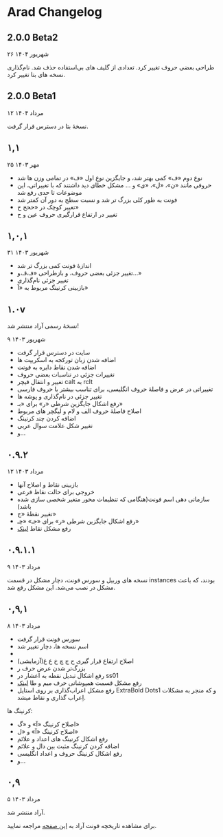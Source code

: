 # Arad Changelog

## 2.0.0 Beta2

۲۶ شهریور ۱۴۰۴

طراحی بعضی حروف تغییر کرد.
تعدادی از گلیف های بی‌استفاده حذف شد.
نام‌گذاری نسخه های بتا تغییر کرد.

## 2.0.0 Beta1

۱۲ مرداد ۱۴۰۴

نسخۀ بتا در دسترس قرار گرفت.


## ۱,۱

۲۵ مهر ۱۴۰۳

- نوع دوم «ف» کمی بهتر شد، و جایگزین نوع اول «ف» در تمامی وزن ها شد
- حروفی مانند «ن»، «ل»، «ی» و ... مشکل خطای دید داشتند که با تغییراتی، این موضوعات تا حدی رفع شد
- فونت به طور کلی بزرگ تر شد و نسبت سطح به دور آن کمتر شد
- تغییر کوچک در «ححح ح»
- تغییر در ارتفاع قرارگیری حروف عین و ح


## ۱,۰,۱

۳۱ شهریور ۱۴۰۳

- اندازۀ فونت کمی بزرگ تر شد
- تغییر جزئی بعضی حروف، و بازطراحی «فـ،قـ،و...»
- تغییر جزئی نام‌گذاری
- بازبینی کرنینگ مربوط به «آ»


## ۱.۰v

نسخۀ رسمی آراد منتشر شد!

۹ شهریور ۱۴۰۳

- سایت در دسترس قرار گرفت
- اضافه شدن زبان تورکجه به اسکریپت ها
- اضافه شدن نقاط دایره به فونت
- تغییرات جزئی در تناسبات بعضی حروف
- تغییر و انتقال فیچر calt به rclt
- تغییراتی در عرض و فاصلۀ حروف انگلیسی، برای تناسب بیشتر با حروف فارسی
- تغییر جزئی در نام‌گذاری و پوشه ها
- رفع اشکال جایگزین شرطی «ر» برای «بـ»
- اصلاح فاصلۀ حروف الف و لام و لیگچر های مربوط
- اضافه کردن چند کرنینگ
- تغییر شکل علامت سوال عربی
- و...


## ۰.۹.۲

۱۲ مرداد ۱۴۰۳

- بازبینی نقاط و اصلاح آنها
- خروجی برای حالت نقاط فرعی
- سازمانی دهی اسم فونت(هنگامی که تنظیمات محور متغیر شخصی سازی شده باشد)
- تغییر نقطۀ «ج»
- رفع اشکال جایگزین شرطی «ر» برای «جـ» «چـ»
- رفع مشکل نقاط [لینک](https://github.com/MDarvishi5124/Arad/issues/3)


## ۰.۹.۱.۱

۹ مرداد ۱۴۰۳

نسخه های وربیل و سورس فونت، دچار مشکل در قسمت instances بودند، که باعث مشکل در نصب می‌شد. این مشکل رفع شد.


## ۰,۹,۱

۸ مرداد ۱۴۰۳

- سورس فونت قرار گرفت
- اسم نسخه ها، دچار تغییر شد
- 
- اصلاح ارتفاع قرار گیری ح ج چ خ ع غ(آزمایشی)
- بزرگ‌تر شدن عرض حرف ر
- رفع اشکال تبدیل نقطه به اعشار در ss01
- رفع مشکل قسمت همپوشانی حرف میم و طا [لینک](https://github.com/MDarvishi5124/Arad/issues/2)
- رفع مشکل اعراب‌گذاری بر روی استایل ExtraBold Dots1 و که منجر به مشکلات اِعراب گذاری و نقاط میشد.

کرنینگ ها:
- اصلاح کرنینگ «آ» و «گ»
- اصلاح کرنینگ «آ» و «ل»
- رفع اشکال کرنینگ های اعداد و علائم
- اضافه کردن کرنینگ مثبت بین دال و علائم
- رفع اشکال کرنینگ حروف و اعداد انگلیسی
- و...


## ۰,۹
۵ مرداد ۱۴۰۳

آراد منتشر شد.


برای مشاهده تاریخچه فونت آراد به [این صفحه](https://github.com/MDarvishi5124/Arad/CHANGELOG.md) مراجعه نمایید.


